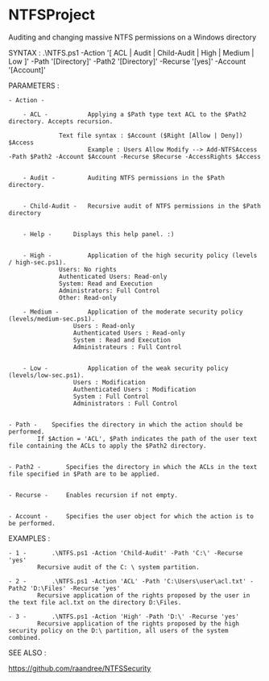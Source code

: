 # NTFSProject

Auditing and changing massive NTFS permissions on a Windows directory

SYNTAX : .\NTFS.ps1 -Action '[ ACL | Audit | Child-Audit | High | Medium | Low ]' -Path '[Directory]' -Path2 '[Directory]' -Recurse '[yes]' -Account '[Account]'

PARAMETERS :

	- Action -
	
		- ACL -           Applying a $Path type text ACL to the $Path2 directory. Accepts recursion.
              			  
				  Text file syntax : $Account ($Right [Allow | Deny]) $Access
	             		  Example : Users Allow Modify --> Add-NTFSAccess -Path $Path2 -Account $Account -Recurse $Recurse -AccessRights $Access


		- Audit -         Auditing NTFS permissions in the $Path directory.


		- Child-Audit -   Recursive audit of NTFS permissions in the $Path directory 


		- Help -	  Displays this help panel. :)
 

		- High -          Application of the high security policy (levels / high-sec.ps1).
				  Users: No rights
				  Authenticated Users: Read-only
				  System: Read and Execution
				  Administrators: Full Control
				  Other: Read-only

		- Medium -        Application of the moderate security policy (levels/medium-sec.ps1).
			          Users : Read-only
			          Authenticated Users : Read-only
			          System : Read and Execution
			          Administrateurs : Full Control


		- Low -           Application of the weak security policy (levels/low-sec.ps1).
			          Users : Modification
			          Authenticated Users : Modification
			          System : Full Control
			          Administrators : Full Control


	- Path - 	Specifies the directory in which the action should be performed. 
			If $Action = 'ACL', $Path indicates the path of the user text file containing the ACLs to apply the $Path2 directory.


	- Path2 -       Specifies the directory in which the ACLs in the text file specified in $Path are to be applied.


	- Recurse -     Enables recursion if not empty.


	- Account -     Specifies the user object for which the action is to be performed.


EXAMPLES :

	- 1 - 		.\NTFS.ps1 -Action 'Child-Audit' -Path 'C:\' -Recurse 'yes'
			Recursive audit of the C: \ system partition.

	- 2 - 		.\NTFS.ps1 -Action 'ACL' -Path 'C:\Users\user\acl.txt' -Path2 'D:\Files' -Recurse 'yes'
			Recursive application of the rights proposed by the user in the text file acl.txt on the directory D:\Files.

	- 3 - 		.\NTFS.ps1 -Action 'High' -Path 'D:\' -Recurse 'yes'
			Recursive application of the rights proposed by the high security policy on the D:\ partition, all users of the system combined.


SEE ALSO :

https://github.com/raandree/NTFSSecurity 
